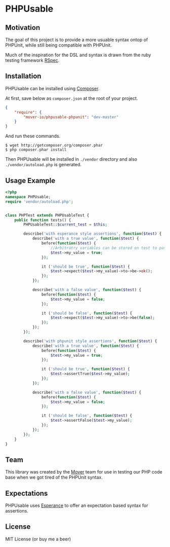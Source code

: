 # PHPUsable
## Motivation
The goal of this project is to provide a more usuable syntax ontop of PHPUnit, while still being compatible with PHPUnit.

Much of the inspiration for the DSL and syntax is drawn from the ruby testing framework [RSpec](http://rspec.info/).

## Installation

PHPUsable can be installed using [Composer](http://getcomposer.org/).

At first, save below as `composer.json` at the root of your project.

```json
{
    "require": {
        "mover-io/phpusable-phpunit": "dev-master"
    }
}
```

And run these commands.

```
$ wget http://getcomposer.org/composer.phar
$ php composer.phar install
```

Then PHPUsable will be installed in `./vendor` directory and also `./vendor/autoload.php` is generated.

## Usage Example

``` php
<?php
namespace PHPUsable;
require 'vendor/autoload.php';


class PHPTest extends PHPUsableTest {
    public function tests() {
        PHPUsableTest::$current_test = $this;

        describe('with esperance style assertions', function($test) {
            describe('with a true value', function($test) {
                before(function($test) {
                    //Arbitratry variables can be stored on test to pass between blocks
                    $test->my_value = true;
                });

                it ('should be true', function($test) {
                    $test->expect($test->my_value)->to->be->ok();
                });
            });

            describe('with a false value', function($test) {
                before(function($test) {
                    $test->my_value = false;
                });

                it ('should be false', function($test) {
                    $test->expect($test->my_value)->to->be(false);
                });
            });
        });

        describe('with phpunit style assertions', function($test) {
            describe('with a true value', function($test) {
                before(function($test) {
                    $test->my_value = true;
                });

                it ('should be true', function($test) {
                    $test->assertTrue($test->my_value);
                });
            });

            describe('with a false value', function($test) {
                before(function($test) {
                    $test->my_value = false;
                });

                it ('should be false', function($test) {
                    $test->assertFalse($test->my_value);
                });
            });
        });
    }
}
```

## Team
This library was created by the [Mover](http://mover.io) team for use in testing our PHP code base when we got tired of the PHPUnit syntax.

## Expectations
PHPUsable uses [Esperance](https://github.com/esperance/esperance) to offer an expectation based syntax for assertions.

## License
MIT License (or buy me a beer)
